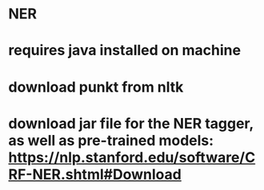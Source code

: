 # NER
# requires java installed on machine
# download punkt from nltk
# download jar file for the NER tagger, as well as pre-trained models: https://nlp.stanford.edu/software/CRF-NER.shtml#Download
